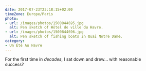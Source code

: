 ```yaml
---
date: 2017-07-23T23:18:15+02:00
timeZone: Europe/Paris
photo:
- url: /images/photos/1500844695.jpg
  alt: Pen sketch of Hôtel de ville du Havre.
- url: /images/photos/1500844696.jpg
  alt: Pen sketch of fishing boats in Quai Notre Dame.
category:
- Un Été Au Havre
---
```

For the first time in *decades*, I sat down and drew… with reasonable success?
